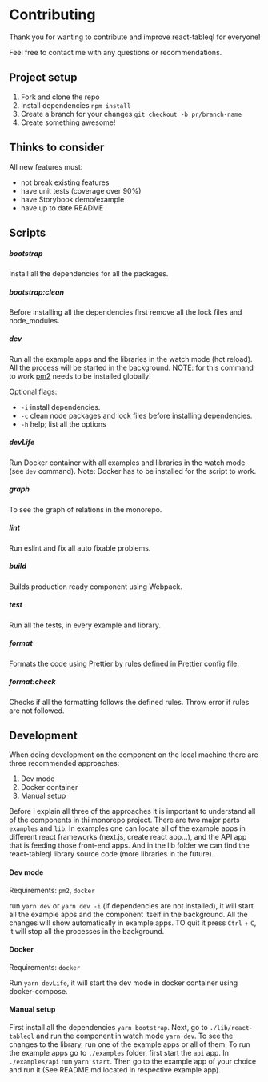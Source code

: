 # Contributing

Thank you for wanting to contribute and improve react-tableql for everyone!

Feel free to contact me with any questions or recommendations.

## Project setup

1. Fork and clone the repo
2. Install dependencies `npm install`
3. Create a branch for your changes `git checkout -b pr/branch-name`
4. Create something awesome!

## Thinks to consider

All new features must:

- not break existing features
- have unit tests (coverage over 90%)
- have Storybook demo/example
- have up to date README

## Scripts

##### bootstrap

Install all the dependencies for all the packages.

##### bootstrap:clean

Before installing all the dependencies first remove all the lock files and node_modules.

##### dev

Run all the example apps and the libraries in the watch mode (hot reload). All the process will be started in the background. NOTE: for this command to work [pm2](https://pm2.keymetrics.io/docs/usage/quick-start/) needs to be installed globally!

Optional flags:

- `-i` install dependencies.
- `-c` clean node packages and lock files before installing dependencies.
- `-h` help; list all the options

##### devLife

Run Docker container with all examples and libraries in the watch mode (see `dev` command). Note: Docker has to be installed for the script to work.

##### graph

To see the graph of relations in the monorepo.

##### lint

Run eslint and fix all auto fixable problems.

##### build

Builds production ready component using Webpack.

##### test

Run all the tests, in every example and library.

##### format

Formats the code using Prettier by rules defined in Prettier config file.

##### format:check

Checks if all the formatting follows the defined rules. Throw error if rules are not followed.

## Development

When doing development on the component on the local machine there are three recommended approaches:

1. Dev mode
2. Docker container
3. Manual setup

Before I explain all three of the approaches it is important to understand all of the components in thi monorepo project. There are two major parts `examples` and `lib`. In examples one can locate all of the example apps in different react frameworks (next.js, create react app...), and the API app that is feeding those front-end apps. And in the lib folder we can find the react-tableql library source code (more libraries in the future).

#### Dev mode

Requirements: `pm2`, `docker`

run `yarn dev` or `yarn dev -i` (if dependencies are not installed), it will start all the example apps and the component itself in the background. All the changes will show automatically in example apps. TO quit it press `Ctrl` + `C`, it will stop all the processes in the background.

#### Docker

Requirements: `docker`

Run `yarn devLife`, it will start the dev mode in docker container using docker-compose.

#### Manual setup

First install all the dependencies `yarn bootstrap`. Next, go to `./lib/react-tableql` and run the component in watch mode `yarn dev`. To see the changes to the library, run one of the example apps or all of them. To run the example apps go to `./examples` folder, first start the `api` app. In `./examples/api` run `yarn start`. Then go to the example app of your choice and run it (See README.md located in respective example app).
